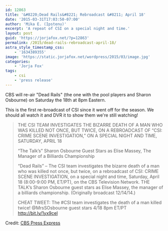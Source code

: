 ```yaml
---
id: 12863
title: '&#8220;Dead Rails&#8221; Rebroadcast &#8211; April 18'
date: '2015-03-31T17:03:50-07:00'
author: 'Mika E. (Ipstenu)'
excerpt: 'A repeat of CSI on a special night and time.'
layout: post
guid: 'https://jorjafox.net/?p=12863'
permalink: /2015/dead-rails-rebroadcast-april-18/
astra_style_timestamp_css:
    - '1634389355'
image: 'https://static.jorjafox.net/wordpress/2015/03/image.jpg'
categories:
    - 'Jorja Fox'
tags:
    - csi
    - 'press release'
---
```


CBS will re-air "Dead Rails" (the one with the pool players and Sharon Osbourne) on Saturday the 18th at 8pm Eastern.

This is the first re-broadcast of CSI since it went off for the season. We should all watch it and DVR it to show them we're still watching!
<blockquote>THE CSI TEAM INVESTIGATES THE BIZARRE DEATH OF A MAN WHO WAS KILLED NOT ONCE, BUT TWICE, ON A REBROADCAST OF “CSI: CRIME SCENE INVESTIGATION,” ON A SPECIAL NIGHT AND TIME, SATURDAY, APRIL 18

“The Talk’s” Sharon Osbourne Guest Stars as Elise Massey, The Manager of a Billiards Championship

“Dead Rails” – The CSI team investigates the bizarre death of a man who was killed not once, but twice, on a rebroadcast of CSI: CRIME SCENE INVESTIGATION, on a special night and time, Saturday, April 18 (8:00-9:00 PM, ET/PT), on the CBS Television Network. THE TALK’s Sharon Osbourne guest stars as Elise Massey, the manager of a billiards championship. (Originally broadcast 12/14/14.)

CHEAT TWEET: The #CSI team investigates the death of a man killed twice! @MrsSOsbourne guest stars 4/18 8pm ET/PT http://bit.ly/1yx9cel</blockquote>
Credit: <a href="http://www.cbspressexpress.com/cbs-entertainment/releases/view?id=42298">CBS Press Express</a>